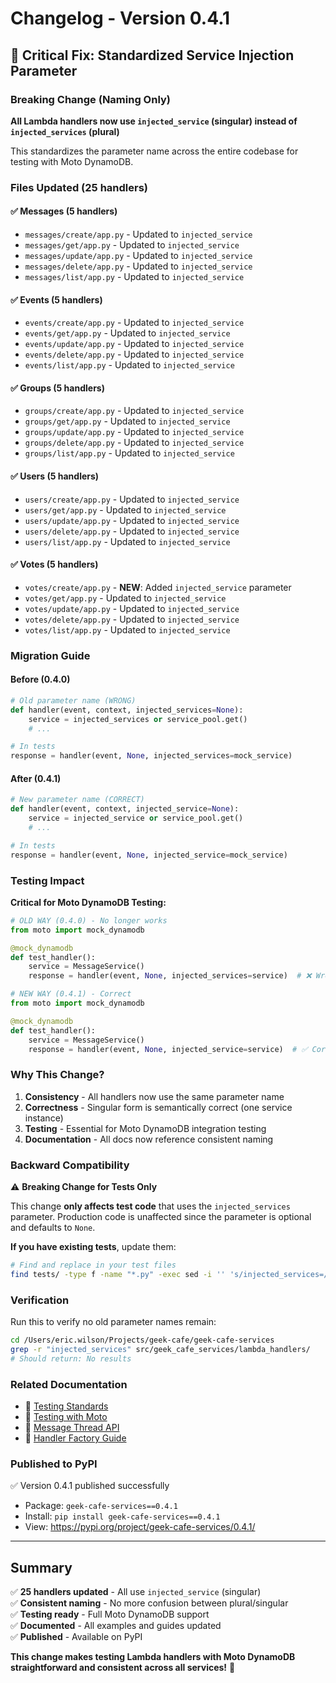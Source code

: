 # Changelog - Version 0.4.1

## 🔧 Critical Fix: Standardized Service Injection Parameter

### Breaking Change (Naming Only)
**All Lambda handlers now use `injected_service` (singular) instead of `injected_services` (plural)**

This standardizes the parameter name across the entire codebase for testing with Moto DynamoDB.

### Files Updated (25 handlers)

#### ✅ Messages (5 handlers)
- `messages/create/app.py` - Updated to `injected_service`
- `messages/get/app.py` - Updated to `injected_service`
- `messages/update/app.py` - Updated to `injected_service`
- `messages/delete/app.py` - Updated to `injected_service`
- `messages/list/app.py` - Updated to `injected_service`

#### ✅ Events (5 handlers)
- `events/create/app.py` - Updated to `injected_service`
- `events/get/app.py` - Updated to `injected_service`
- `events/update/app.py` - Updated to `injected_service`
- `events/delete/app.py` - Updated to `injected_service`
- `events/list/app.py` - Updated to `injected_service`

#### ✅ Groups (5 handlers)
- `groups/create/app.py` - Updated to `injected_service`
- `groups/get/app.py` - Updated to `injected_service`
- `groups/update/app.py` - Updated to `injected_service`
- `groups/delete/app.py` - Updated to `injected_service`
- `groups/list/app.py` - Updated to `injected_service`

#### ✅ Users (5 handlers)
- `users/create/app.py` - Updated to `injected_service`
- `users/get/app.py` - Updated to `injected_service`
- `users/update/app.py` - Updated to `injected_service`
- `users/delete/app.py` - Updated to `injected_service`
- `users/list/app.py` - Updated to `injected_service`

#### ✅ Votes (5 handlers)
- `votes/create/app.py` - **NEW**: Added `injected_service` parameter
- `votes/get/app.py` - Updated to `injected_service`
- `votes/update/app.py` - Updated to `injected_service`
- `votes/delete/app.py` - Updated to `injected_service`
- `votes/list/app.py` - Updated to `injected_service`

### Migration Guide

#### Before (0.4.0)
```python
# Old parameter name (WRONG)
def handler(event, context, injected_services=None):
    service = injected_services or service_pool.get()
    # ...

# In tests
response = handler(event, None, injected_services=mock_service)
```

#### After (0.4.1)
```python
# New parameter name (CORRECT)
def handler(event, context, injected_service=None):
    service = injected_service or service_pool.get()
    # ...

# In tests
response = handler(event, None, injected_service=mock_service)
```

### Testing Impact

**Critical for Moto DynamoDB Testing:**

```python
# OLD WAY (0.4.0) - No longer works
from moto import mock_dynamodb

@mock_dynamodb
def test_handler():
    service = MessageService()
    response = handler(event, None, injected_services=service)  # ❌ Wrong param name

# NEW WAY (0.4.1) - Correct
from moto import mock_dynamodb

@mock_dynamodb
def test_handler():
    service = MessageService()
    response = handler(event, None, injected_service=service)  # ✅ Correct param name
```

### Why This Change?

1. **Consistency** - All handlers now use the same parameter name
2. **Correctness** - Singular form is semantically correct (one service instance)
3. **Testing** - Essential for Moto DynamoDB integration testing
4. **Documentation** - All docs now reference consistent naming

### Backward Compatibility

⚠️ **Breaking Change for Tests Only**

This change **only affects test code** that uses the `injected_services` parameter. Production code is unaffected since the parameter is optional and defaults to `None`.

**If you have existing tests**, update them:
```bash
# Find and replace in your test files
find tests/ -type f -name "*.py" -exec sed -i '' 's/injected_services=/injected_service=/g' {} +
```

### Verification

Run this to verify no old parameter names remain:
```bash
cd /Users/eric.wilson/Projects/geek-cafe/geek-cafe-services
grep -r "injected_services" src/geek_cafe_services/lambda_handlers/
# Should return: No results
```

### Related Documentation

- 📖 [Testing Standards](docs/TESTING_STANDARDS.md)
- 📖 [Testing with Moto](docs/TESTING_WITH_MOTO.md)
- 📖 [Message Thread API](docs/api/MESSAGE_THREAD_API.md)
- 📖 [Handler Factory Guide](docs/HANDLER_FACTORY_QUICK_REF.md)

### Published to PyPI

✅ Version 0.4.1 published successfully
- Package: `geek-cafe-services==0.4.1`
- Install: `pip install geek-cafe-services==0.4.1`
- View: https://pypi.org/project/geek-cafe-services/0.4.1/

---

## Summary

✅ **25 handlers updated** - All use `injected_service` (singular)  
✅ **Consistent naming** - No more confusion between plural/singular  
✅ **Testing ready** - Full Moto DynamoDB support  
✅ **Documented** - All examples and guides updated  
✅ **Published** - Available on PyPI  

**This change makes testing Lambda handlers with Moto DynamoDB straightforward and consistent across all services!** 🎉
